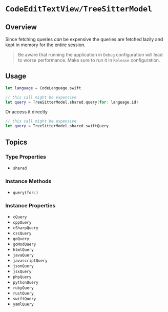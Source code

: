 # ``CodeEditTextView/TreeSitterModel``

## Overview

Since fetching queries *can* be expensive the queries are fetched lazily and kept in memory for the entire session.

> Be aware that running the application in `Debug` configuration will lead to worse performance. Make sure to run it in `Release` configuration.

## Usage

```swift
let language = CodeLanguage.swift

// this call might be expensive
let query = TreeSitterModel.shared.query(for: language.id)
```
Or access it directly
```swift
// this call might be expensive
let query = TreeSitterModel.shared.swiftQuery
```

## Topics

### Type Properties

- ``shared``

### Instance Methods

- ``query(for:)``

### Instance Properties

- ``cQuery``
- ``cppQuery``
- ``cSharpQuery``
- ``cssQuery``
- ``goQuery``
- ``goModQuery``
- ``htmlQuery``
- ``javaQuery``
- ``javascriptQuery``
- ``jsonQuery``
- ``jsxQuery``
- ``phpQuery``
- ``pythonQuery``
- ``rubyQuery``
- ``rustQuery``
- ``swiftQuery``
- ``yamlQuery``

